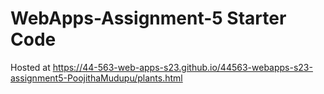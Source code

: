 # WebApps-Assignment-5 Starter Code
Hosted at https://44-563-web-apps-s23.github.io/44563-webapps-s23-assignment5-PoojithaMudupu/plants.html

